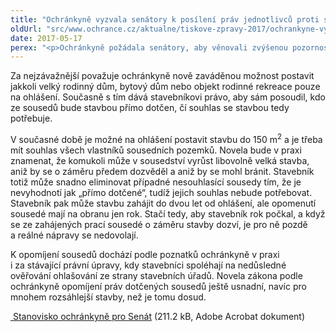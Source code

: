 ```yaml
---
title: "Ochránkyně vyzvala senátory k posílení práv jednotlivců proti stavebním investorům"
oldUrl: "src/www.ochrance.cz/aktualne/tiskove-zpravy-2017/ochrankyne-vyzvala-senatory-k-posileni-prav-jednotlivcu-proti-stavebnim-investorum"
date: 2017-05-17
perex: "<p>Ochránkyně požádala senátory, aby věnovali zvýšenou pozornost novele stavebního zákona, kterou senátní výbory aktuálně začínají projednávat. Upozorňuje je, že některé navrhované změny mohou v praxi vyvolat víc problémů a konfliktů a výrazně mohou snížit ochranu práv jednotlivců. Vychází přitom z mnohaletých zkušeností veřejného ochránce práv z šetření několika tisíc podnětů z oblasti stavebního řádu.</p>"
---
```


<!-- imported from the old website -->

<p>Za nejzávažnější považuje ochránkyně nově zaváděnou možnost postavit jakkoli velký rodinný dům, bytový dům nebo objekt rodinné rekreace pouze na ohlášení. Současně s tím dává stavebníkovi právo, aby sám posoudil, kdo ze sousedů bude stavbou přímo dotčen, čí souhlas se stavbou tedy potřebuje.</p> <p>V současné době je možné na ohlášení postavit stavbu do 150 m<sup>2</sup> a je třeba mít souhlas všech vlastníků sousedních pozemků. Novela bude v praxi znamenat, že komukoli může v sousedství vyrůst libovolně velká stavba, aniž by se o záměru předem dozvěděl a aniž by se mohl bránit. Stavebník totiž může snadno eliminovat případné nesouhlasící sousedy tím, že je nevyhodnotí jak „přímo dotčené“, tudíž jejich souhlas nebude potřebovat. Stavebník pak může stavbu zahájit do dvou let od ohlášení, ale opomenutí sousedé mají na obranu jen rok. Stačí tedy, aby stavebník rok počkal, a když se ze zahájených prací sousedé o záměru stavby dozví, je pro ně pozdě a reálné nápravy se nedovolají.</p><p> K opomíjení sousedů dochází podle poznatků ochránkyně v praxi i za stávající právní úpravy, kdy stavebníci spoléhají na nedůsledné ověřování ohlašování ze strany stavebních úřadů. Novela zákona podle ochránkyně opomíjení práv dotčených sousedů ještě usnadní, navíc pro mnohem rozsáhlejší stavby, než je tomu dosud.</p><p><a title="Otevření do nového okna" href="https://www.ochrance.cz/fileadmin/user_upload/VOP/Tiskove_zpravy_prilohy/Senat-Stanovisko-VOP-novela-SZ.pdf" target="_blank"><img alt="" src="https://www.ochrance.cz/typo3/ext/od_linkdesc/icons/pdf.gif" class="od_linkdesc_icon" /> Stanovisko ochránkyně pro Senát</a> (211.2 kB, Adobe Acrobat dokument)</p>
